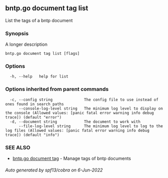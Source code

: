 ## bntp.go document tag list

List the tags of a bntp document

### Synopsis

A longer description

```
bntp.go document tag list [flags]
```

### Options

```
  -h, --help   help for list
```

### Options inherited from parent commands

```
  -c, --config string              The config file to use instead of ones found in search paths
      --console-log-level string   The minimum log level to display on the console (Allowed values: [panic fatal error warning info debug trace]) (default "error")
  -d, --document string            The document to work with
      --file-log-level string      The minimum log level to log to the log files (Allowed values: [panic fatal error warning info debug trace]) (default "info")
```

### SEE ALSO

* [bntp.go document tag](bntp.go_document_tag.md)	 - Manage tags of bntp documents

###### Auto generated by spf13/cobra on 6-Jun-2022
